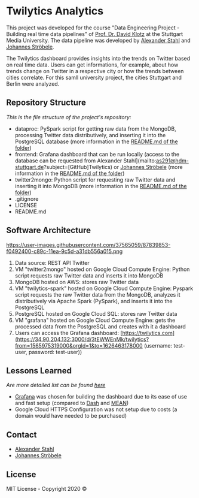# Twilytics Analytics

This project was developed for the course "Data Engineering Project - Building real time data pipelines" of [Prof. Dr. David Klotz](mailto:david.klotz@hdm-stuttgart.de?subject=[GitHub]Twilytics) at the Stuttgart Media University. The data pipeline was developed by [Alexander Stahl](mailto:as291@hdm-stuttgart.de?subject=[GitHub]Twilytics) and [Johannes Ströbele](mailto:js349@hdm-stuttgart.de?subject=[GitHub]Twilytics).

The Twilytics dashboard provides insights into the trends on Twitter based on real time data. Users can get informations, for example, about how trends change on Twitter in a respective city or how the trends between cities correlate. For this samll university project, the cities Stuttgart and Berlin were analyzed.  

## Repository Structure
_This is the file structure of the project's repository:_
- dataproc: PySpark script for getting raw data from the MongoDB, processing Twitter data distributively, and inserting it into the PostgreSQL database (more information in the [README.md of the folder](https://github.com/Twilytics/Analytics-Application/tree/master/dataproc))
- frontend: Grafana dashboard that can be run locally (access to the database can be requested from Alexander Stahl](mailto:as291@hdm-stuttgart.de?subject=[GitHub]Twilytics) or [Johannes Ströbele](mailto:js349@hdm-stuttgart.de?subject=[GitHub]Twilytics) (more information in the [README.md of the folder](https://github.com/Twilytics/Analytics-Application/tree/master/frontend))
- twitter2mongo: Python script for requesting raw Twitter data and inserting it into MongoDB (more information in the [README.md of the folder](https://github.com/Twilytics/Analytics-Application/tree/master/twitter2mongo))
- .gitignore
- LICENSE
- README.md

## Software Architecture
https://user-images.githubusercontent.com/37565059/87839853-f0492400-c89c-11ea-9c5d-a31db556a015.png
1. Data source: REST API Twitter
2. VM "twitter2mongo" hosted on Google Cloud Compute Engine: Python script requests raw Twitter data and inserts it into MongoDB 
3. MongoDB hosted on AWS: stores raw Twitter data
4. VM "twilytics-spark" hosted on Google Cloud Compute Engine: Pyspark script requests the raw Twitter data from the MongoDB, analyzes it distributively via Apache Spark (PySpark), and inserts it into the PostgreSQL
5. PostgreSQL hosted on Google Cloud SQL: stores raw Twitter data
6. VM "grafana" hosted on Google Cloud Compute Engine: gets the processed data from the PostgreSQL and creates with it a dashboard
7. Users can access the Grafana dashboard: [https://twilytics.com](https://34.90.204.132:3000/d/3tEWWEnMk/twilytics?from=1565975319000&orgId=1&to=1626463178000 (username: test-user, password: test-user))

## Lessons Learned
_Are more detailed list can be found [here](https://github.com/Twilytics/Analytics-Application/wiki/Lessons-Learned)_
* [Grafana](https://grafana.com/) was chosen for building the dashboard due to its ease of use and fast setup (compared to [Dash](https://plotly.com/dash/) and [MEAN](https://en.wikipedia.org/wiki/MEAN_(solution_stack)))
* Google Cloud HTTPS Configuration was not setup due to costs (a domain would have needed to be purchased) 

## Contact
- [Alexander Stahl](mailto:as291@hdm-stuttgart.de?subject=[GitHub]Twilytics)
- [Johannes Ströbele](mailto:js349@hdm-stuttgart.de?subject=[GitHub]Twilytics)

## License

MIT License - Copyright 2020 ©
